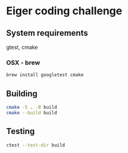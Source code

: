 # Eiger coding challenge

## System requirements

gtest, cmake

### OSX - brew

```bash
brew install googletest cmake
```

## Building

```bash
cmake -S . -B build
cmake --build build
```

## Testing

```bash
ctest --test-dir build
```